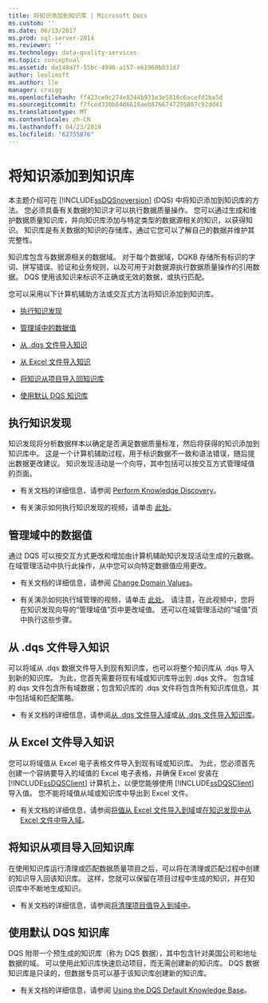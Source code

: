 ```yaml
---
title: 将知识添加到知识库 | Microsoft Docs
ms.custom: ''
ms.date: 06/13/2017
ms.prod: sql-server-2014
ms.reviewer: ''
ms.technology: data-quality-services
ms.topic: conceptual
ms.assetid: da148a7f-55bc-4990-a157-e61968b831d7
author: leolimsft
ms.author: lle
manager: craigg
ms.openlocfilehash: ff423ce9c274e8244b931e3e5816c6acefd1ba5d
ms.sourcegitcommit: f7fced330b64d6616aeb8766747295807c92dd41
ms.translationtype: MT
ms.contentlocale: zh-CN
ms.lasthandoff: 04/23/2019
ms.locfileid: "62755876"
---
```

# <a name="adding-knowledge-to-a-knowledge-base"></a>将知识添加到知识库
  本主题介绍可在 [!INCLUDE[ssDQSnoversion](../includes/ssdqsnoversion-md.md)] (DQS) 中将知识添加到知识库的方法。 您必须具备有关数据的知识才可以执行数据质量操作。 您可以通过生成和维护数据质量知识库，并向知识库添加与特定类型的数据源相关的知识，以获得知识。 知识库是有关数据的知识的存储库，通过它您可以了解自己的数据并维护其完整性。  
  
 知识库包含与数据源相关的数据域。 对于每个数据域，DQKB 存储所有标识的字词、拼写错误、验证和业务规则，以及可用于对数据源执行数据质量操作的引用数据。 DQS 使用该知识来标识不正确或无效的数据，或执行匹配。  
  
 您可以采用以下计算机辅助方法或交互式方法将知识添加到知识库。  
  
-   [执行知识发现](#Discovery)  
  
-   [管理域中的数据值](#ManageDomain)  
  
-   [从 .dqs 文件导入知识](#DQSFile)  
  
-   [从 Excel 文件导入知识](#Excel)  
  
-   [将知识从项目导入回知识库](#Project)  
  
-   [使用默认 DQS 知识库](#Default)  
  
##  <a name="Discovery"></a> 执行知识发现  
 知识发现将分析数据样本以确定是否满足数据质量标准，然后将获得的知识添加到知识库中。 这是一个计算机辅助过程，用于标识数据不一致和语法错误，随后提出数据更改建议。 知识发现活动是一个向导，其中包括可以按交互方式管理域值的页面。  
  
-   有关文档的详细信息，请参阅 [Perform Knowledge Discovery](../../2014/data-quality-services/perform-knowledge-discovery.md)。  
  
-   有关演示如何执行知识发现的视频，请单击 [此处](https://msdn.microsoft.com/sqlserver/hh323825.aspx)。  
  
##  <a name="ManageDomain"></a> 管理域中的数据值  
 通过 DQS 可以按交互方式更改和增加由计算机辅助知识发现活动生成的元数据。 在域管理活动中执行此操作，从中您可以向特定数据值应用更改。  
  
-   有关文档的详细信息，请参阅 [Change Domain Values](../../2014/data-quality-services/change-domain-values.md)。  
  
-   有关演示如何执行域管理的视频，请单击 [此处](https://msdn.microsoft.com/sqlserver/hh323825.aspx)。 请注意，在此视频中，您将在知识发现向导的“管理域值”页中更改域值。 还可以在域管理活动的“域值”页中执行这些步骤。  
  
##  <a name="DQSFile"></a> 从 .dqs 文件导入知识  
 可以将域从 .dqs 数据文件导入到现有知识库，也可以将整个知识库从 .dqs 导入到新的知识库。 为此，您首先需要将现有域或知识库导出到 .dqs 文件。 包含域的 dqs 文件包含所有域数据；包含知识库的 .dqs 文件将包含所有知识库信息，其中包括域和匹配策略。  
  
-   有关文档的详细信息，请参阅[从 .dqs 文件导入域](../../2014/data-quality-services/import-a-domain-from-a-dqs-file.md)或[从 .dqs 文件导入知识库](../../2014/data-quality-services/import-a-knowledge-base-from-a-dqs-file.md)。  
  
##  <a name="Excel"></a> 从 Excel 文件导入知识  
 您可以将域值从 Excel 电子表格文件导入到现有域或知识库。 为此，您必须首先创建一个容纳要导入的域值的 Excel 电子表格，并确保 Excel 安装在 [!INCLUDE[ssDQSClient](../includes/ssdqsclient-md.md)] 计算机上，以便您能够使用 [!INCLUDE[ssDQSClient](../includes/ssdqsclient-md.md)]导入值。 您不能将域值从域或知识库中导出到 Excel 文件。  
  
-   有关文档的详细信息，请参阅[将值从 Excel 文件导入到域](../../2014/data-quality-services/import-values-from-an-excel-file-into-a-domain.md)或[在知识发现中从 Excel 文件中导入域](../../2014/data-quality-services/import-domains-from-an-excel-file-in-knowledge-discovery.md)。  
  
##  <a name="Project"></a> 将知识从项目导入回知识库  
 在使用知识库运行清理或匹配数据质量项目之后，可以将在清理或匹配过程中创建的知识导入回该知识库。 这样，您就可以保留在项目过程中生成的知识，并在知识库中不断地生成知识。  
  
-   有关文档的详细信息，请参阅[将清理项目值导入到域中](../../2014/data-quality-services/import-cleansing-project-values-into-a-domain.md)。  
  
##  <a name="Default"></a> 使用默认 DQS 知识库  
 DQS 附带一个预生成的知识库（称为 DQS 数据），其中包含针对美国公司和地址数据的域。 可以使用此知识库快速启动项目，而无需创建新的知识库。 DQS 数据知识库是只读的，但数据专员可以基于该知识库创建新的知识库。  
  
-   有关文档的详细信息，请参阅 [Using the DQS Default Knowledge Base](../../2014/data-quality-services/using-the-dqs-default-knowledge-base.md)。  
  
  
